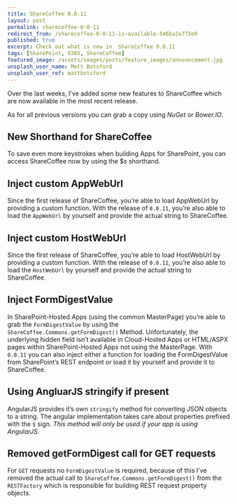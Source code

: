 ```yaml
---
title: ShareCoffee 0.0.11
layout: post
permalink: sharecoffee-0-0-11
redirect_from: /sharecoffee-0-0-11-is-available-546ba2a773e0
published: true
excerpt: Check out what is new in  ShareCoffee 0.0.11
tags: [SharePoint, O365, ShareCoffee]
featured_image: /assets/images/posts/feature_images/announcement.jpg
unsplash_user_name: Matt Botsford
unsplash_user_ref: mattbotsford
---
```


Over the last weeks, I’ve added some new features to ShareCoffee which are now available in the most recent release.

As for all previous versions you can grab a copy using *NuGet* or *Bower.IO*.

## New Shorthand for ShareCoffee

To save even more keystrokes when building Apps for SharePoint, you can access ShareCoffee now by using the $s shorthand.

## Inject custom AppWebUrl

Since the first release of ShareCoffee, you’re able to load AppWebUrl by providing a custom function. With the release of `0.0.11`, you’re also able to load the `AppWebUrl` by yourself and provide the actual string to ShareCoffee.

## Inject custom HostWebUrl

Since the first release of ShareCoffee, you’re able to load HostWebUrl by providing a custom function. With the release of `0.0.11`, you’re also able to load the `HostWebUrl` by yourself and provide the actual string to ShareCoffee.

## Inject FormDigestValue

In SharePoint-Hosted Apps (using the common MasterPage) you’re able to grab the `FormDigestValue` by using the `ShareCoffee.Commons.getFormDigest()` Method. Unfortunately, the underlying hidden field isn’t available in Cloud-Hosted Apps or HTML/ASPX pages within SharePoint-Hosted Apps not using the MasterPage. With `0.0.11` you can also inject either a function for loading the FormDigestValue from SharePoint’s REST endpoint or load it by yourself and provide it to ShareCoffee.

## Using AngluarJS stringify if present

AngularJS provides it’s own `stringify` method for converting JSON objects to a string. The angular implementation takes care about properties prefixed with the `$` sign. *This method will only be used if your app is using AngularJS*.

## Removed getFormDigest call for GET requests

For `GET` requests no `FormDigestValue` is required, because of this I’ve removed the actual call to `ShareCoffee.Commons.getFormDigest()` from the `RESTFactory` which is responsible for building REST request property objects.


